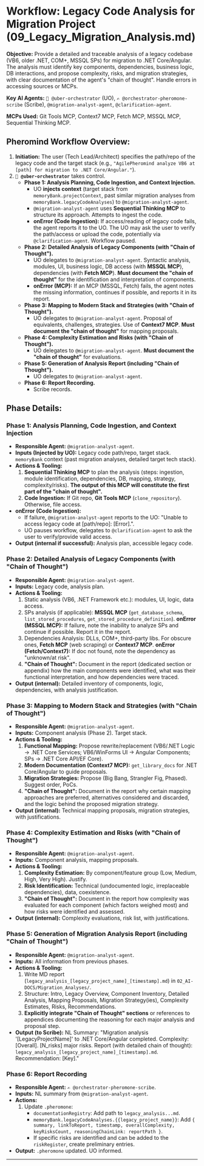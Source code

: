 # Workflow: Legacy Code Analysis for Migration Project (09_Legacy_Migration_Analysis.md)

**Objective:** Provide a detailed and traceable analysis of a legacy codebase (VB6, older .NET, COM+, MSSQL SPs) for migration to .NET Core/Angular. The analysis must identify key components, dependencies, business logic, DB interactions, and propose complexity, risks, and migration strategies, with clear documentation of the agent's "chain of thought". Handle errors in accessing sources or MCPs.

**Key AI Agents:** `🧐 @uber-orchestrator` (UO), `✍️ @orchestrator-pheromone-scribe` (Scribe), `@migration-analyst-agent`, `@clarification-agent`.

**MCPs Used:** Git Tools MCP, Context7 MCP, Fetch MCP, MSSQL MCP, Sequential Thinking MCP.

## Pheromind Workflow Overview:

1.  **Initiation:** The user (Tech Lead/Architect) specifies the path/repo of the legacy code and the target stack (e.g., `"AgilePheromind analyze VB6 at [path] for migration to .NET Core/Angular."`).
2.  **`🧐 @uber-orchestrator`** takes control.
    *   **Phase 1: Analysis Planning, Code Ingestion, and Context Injection.**
        *   UO **injects context** (target stack from `memoryBank.projectContext`, past similar migration analyses from `memoryBank.legacyCodeAnalyses`) to `@migration-analyst-agent`.
        *   `@migration-analyst-agent` uses **Sequential Thinking MCP** to structure its approach. Attempts to ingest the code.
        *   **onError (Code Ingestion):** If access/reading of legacy code fails, the agent reports it to the UO. The UO may ask the user to verify the path/access or upload the code, potentially via `@clarification-agent`. Workflow paused.
    *   **Phase 2: Detailed Analysis of Legacy Components (with "Chain of Thought").**
        *   UO delegates to `@migration-analyst-agent`. Syntactic analysis, modules, UI, business logic, DB access (with **MSSQL MCP**), dependencies (with **Fetch MCP**). **Must document the "chain of thought"** for the identification and interpretation of components.
        *   **onError (MCP):** If an MCP (MSSQL, Fetch) fails, the agent notes the missing information, continues if possible, and reports it in its report.
    *   **Phase 3: Mapping to Modern Stack and Strategies (with "Chain of Thought").**
        *   UO delegates to `@migration-analyst-agent`. Proposal of equivalents, challenges, strategies. Use of **Context7 MCP**. **Must document the "chain of thought"** for mapping proposals.
    *   **Phase 4: Complexity Estimation and Risks (with "Chain of Thought").**
        *   UO delegates to `@migration-analyst-agent`. **Must document the "chain of thought"** for evaluations.
    *   **Phase 5: Generation of Analysis Report (including "Chain of Thought").**
        *   UO delegates to `@migration-analyst-agent`.
    *   **Phase 6: Report Recording.**
        *   Scribe records.

## Phase Details:

### Phase 1: Analysis Planning, Code Ingestion, and Context Injection
*   **Responsible Agent:** `@migration-analyst-agent`.
*   **Inputs (Injected by UO):** Legacy code path/repo, target stack. `memoryBank` context (past migration analyses, detailed target tech stack).
*   **Actions & Tooling:**
    1.  **Sequential Thinking MCP** to plan the analysis (steps: ingestion, module identification, dependencies, DB, mapping, strategy, complexity/risks). **The output of this MCP will constitute the first part of the "chain of thought".**
    2.  **Code Ingestion:** If Git repo, **Git Tools MCP** (`clone_repository`). Otherwise, file access.
*   **onError (Code Ingestion):**
    *   If failure, `@migration-analyst-agent` reports to the UO: "Unable to access legacy code at [path/repo]: [Error].".
    *   UO pauses workflow, delegates to `@clarification-agent` to ask the user to verify/provide valid access.
*   **Output (internal if successful):** Analysis plan, accessible legacy code.

### Phase 2: Detailed Analysis of Legacy Components (with "Chain of Thought")
*   **Responsible Agent:** `@migration-analyst-agent`.
*   **Inputs:** Legacy code, analysis plan.
*   **Actions & Tooling:**
    1.  Static analysis (VB6, .NET Framework etc.): modules, UI, logic, data access.
    2.  SPs analysis (if applicable): **MSSQL MCP** (`get_database_schema`, `list_stored_procedures`, `get_stored_procedure_definition`). **onError (MSSQL MCP):** If failure, note the inability to analyze SPs and continue if possible. Report it in the report.
    3.  Dependencies Analysis: DLLs, COM+, third-party libs. For obscure ones, **Fetch MCP** (web scraping) or **Context7 MCP**. **onError (Fetch/Context7):** If doc not found, note the dependency as "unknown/at risk".
    4.  **"Chain of Thought":** Document in the report (dedicated section or appendix) how the main components were identified, what was their functional interpretation, and how dependencies were traced.
*   **Output (internal):** Detailed inventory of components, logic, dependencies, with analysis justification.

### Phase 3: Mapping to Modern Stack and Strategies (with "Chain of Thought")
*   **Responsible Agent:** `@migration-analyst-agent`.
*   **Inputs:** Component analysis (Phase 2). Target stack.
*   **Actions & Tooling:**
    1.  **Functional Mapping:** Propose rewrite/replacement (VB6/.NET Logic -> .NET Core Services; VB6/WinForms UI -> Angular Components; SPs -> .NET Core API/EF Core).
    2.  **Modern Documentation (Context7 MCP):** `get_library_docs` for .NET Core/Angular to guide proposals.
    3.  **Migration Strategies:** Propose (Big Bang, Strangler Fig, Phased). Suggest order, PoCs.
    4.  **"Chain of Thought":** Document in the report why certain mapping approaches are preferred, alternatives considered and discarded, and the logic behind the proposed migration strategy.
*   **Output (internal):** Technical mapping proposals, migration strategies, with justifications.

### Phase 4: Complexity Estimation and Risks (with "Chain of Thought")
*   **Responsible Agent:** `@migration-analyst-agent`.
*   **Inputs:** Component analysis, mapping proposals.
*   **Actions & Tooling:**
    1.  **Complexity Estimation:** By component/feature group (Low, Medium, High, Very High). Justify.
    2.  **Risk Identification:** Technical (undocumented logic, irreplaceable dependencies), data, coexistence.
    3.  **"Chain of Thought":** Document in the report how complexity was evaluated for each component (which factors weighed most) and how risks were identified and assessed.
*   **Output (internal):** Complexity evaluations, risk list, with justifications.

### Phase 5: Generation of Migration Analysis Report (including "Chain of Thought")
*   **Responsible Agent:** `@migration-analyst-agent`.
*   **Inputs:** All information from previous phases.
*   **Actions & Tooling:**
    1.  Write MD report (`legacy_analysis_[legacy_project_name]_[timestamp].md`) in `02_AI-DOCS/Migration_Analyses/`.
    2.  Structure: Intro, Legacy Overview, Component Inventory, Detailed Analysis, Mapping Proposals, Migration Strategy(ies), Complexity Estimates, Risks, Recommendations.
    3.  **Explicitly integrate "Chain of Thought" sections** or references to appendices documenting the reasoning for each major analysis and proposal step.
*   **Output (to Scribe):** NL Summary: "Migration analysis '[LegacyProjectName]' to .NET Core/Angular completed. Complexity: [Overall]. [N_risks] major risks. Report (with detailed chain of thought): `legacy_analysis_[legacy_project_name]_[timestamp].md`. Recommendation: [Key]."

### Phase 6: Report Recording
*   **Responsible Agent:** `✍️ @orchestrator-pheromone-scribe`.
*   **Inputs:** NL summary from `@migration-analyst-agent`.
*   **Actions:**
    1.  Update `.pheromone`:
        *   `documentationRegistry`: Add path to `legacy_analysis...md`.
        *   `memoryBank.legacyCodeAnalyses.{{legacy_project_name}}`: Add `{ summary, linkToReport, timestamp, overallComplexity, keyRisksCount, reasoningChainLink: reportPath }`.
        *   If specific risks are identified and can be added to the `riskRegister`, create preliminary entries.
*   **Output:** `.pheromone` updated. UO informed.

---
